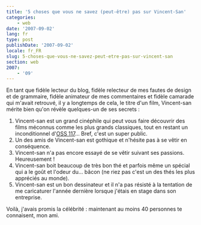 ```yaml
---
title: '5 choses que vous ne savez (peut-être) pas sur Vincent-San'
categories:
    - web
date: '2007-09-02'
lang: fr
type: post
publishDate: '2007-09-02'
locale: fr_FR
slug: 5-choses-que-vous-ne-savez-peut-etre-pas-sur-vincent-san
section: web
2007:
    - '09'
---
```


En tant que fidèle lecteur du blog, fidèle relecteur de mes fautes de design et de grammaire, fidèle animateur de mes commentaires et fidèle camarade qui m'avait retrouvé, il y a longtemps de cela, le titre d'un film, Vincent-san mérite bien qu'on révèle quelques-un de ses secrets&nbsp;:

1. Vincent-san est un grand cinéphile qui peut vous faire découvrir des films méconnus comme les plus grands classiques, tout en restant un inconditionnel d'[OSS 117](http://www.allocine.fr/film/fichefilm_gen_cfilm=61099.html)… Bref, c'est un super public.
2. Un des amis de Vincent-san est gothique et n'hésite pas à se vêtir en conséquence.
3. Vincent-san n'a pas encore essayé de se vêtir suivant ses passions. Heureusement&nbsp;!
4. Vincent-san boit beaucoup de très bon thé et parfois même un spécial qui a le goût et l'odeur du… bâcon (ne riez pas c'est un des thés les plus appréciés au monde).
5. Vincent-san est un bon dessinateur et il n'a pas résisté à la tentation de me caricaturer l'année dernière lorsque j'étais en stage dans son entreprise.

Voilà, j'avais promis la célébrité&nbsp;: maintenant au moins 40 personnes te connaisent, mon ami.